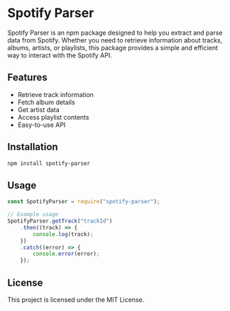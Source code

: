 # Spotify Parser

Spotify Parser is an npm package designed to help you extract and parse data from Spotify. Whether you need to retrieve information about tracks, albums, artists, or playlists, this package provides a simple and efficient way to interact with the Spotify API.

## Features

-   Retrieve track information
-   Fetch album details
-   Get artist data
-   Access playlist contents
-   Easy-to-use API

## Installation

```bash
npm install spotify-parser
```

## Usage

```javascript
const SpotifyParser = require("spotify-parser");

// Example usage
SpotifyParser.getTrack("trackId")
    .then((track) => {
        console.log(track);
    })
    .catch((error) => {
        console.error(error);
    });
```

## License

This project is licensed under the MIT License.
